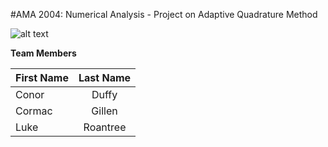 #AMA 2004: Numerical Analysis - Project on Adaptive Quadrature Method



![alt text](https://blogs.qub.ac.uk/footnotesqub/files/2015/03/QUBLogo.gif "QUB")



**Team Members**

| First Name    | Last Name     |
| ------------- |:-------------:|
| Conor         | Duffy         |
| Cormac        | Gillen        |
| Luke          | Roantree      |
